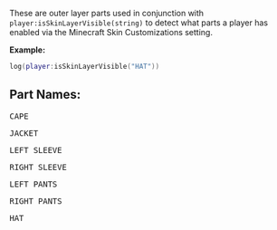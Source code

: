 These are outer layer parts used in conjunction with <code>player:isSkinLayerVisible(string)</code> to detect what parts a player has enabled via the Minecraft Skin Customizations setting.

**Example:**
```lua
log(player:isSkinLayerVisible("HAT"))
```

## Part Names:

<pre>CAPE</pre>

<pre>JACKET</pre>

<pre>LEFT_SLEEVE</pre>

<pre>RIGHT_SLEEVE</pre>

<pre>LEFT_PANTS</pre>

<pre>RIGHT_PANTS</pre>

<pre>HAT</pre>